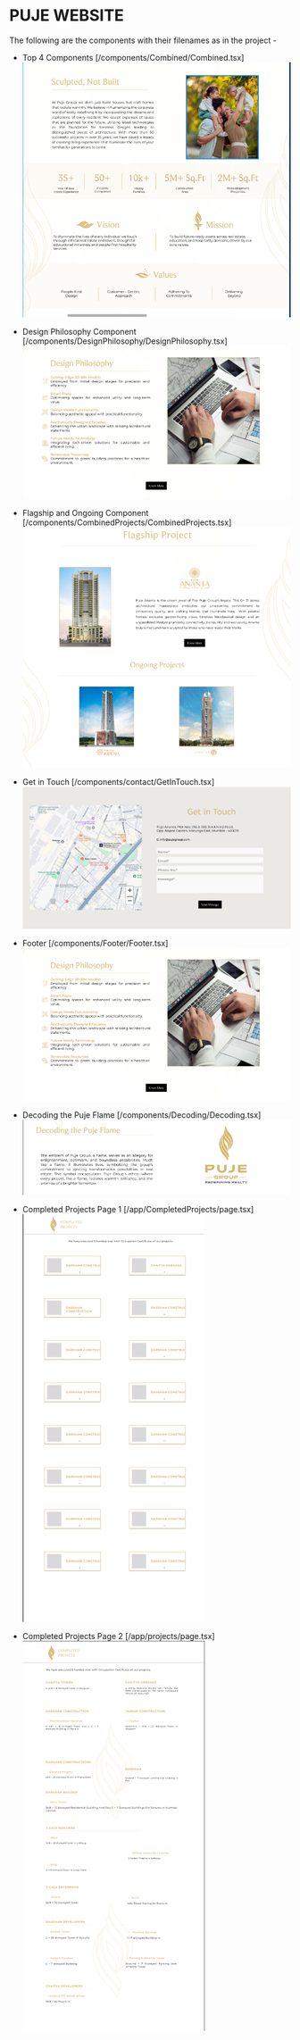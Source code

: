 # PUJE WEBSITE

The following are the components with their filenames as in the project -

- Top 4 Components [/components/Combined/Combined.tsx]
  ![alt text](./image.png)

- Design Philosophy Component [/components/DesignPhilosophy/DesignPhilosophy.tsx]
  ![alt text](./image-1.png)

- Flagship and Ongoing Component [/components/CombinedProjects/CombinedProjects.tsx]
  ![alt text](./image-2.png)

- Get in Touch [/components/contact/GetInTouch.tsx]
  ![alt text](./image-3.png)

- Footer [/components/Footer/Footer.tsx]
  ![alt text](./image-1.png)

- Decoding the Puje Flame [/components/Decoding/Decoding.tsx]
  ![alt text](./image-5.png)

- Completed Projects Page 1 [/app/CompletedProjects/page.tsx]
  ![alt text](./image-7.png)

- Completed Projects Page 2 [/app/projects/page.tsx]
  ![alt text](./image-6.png)
